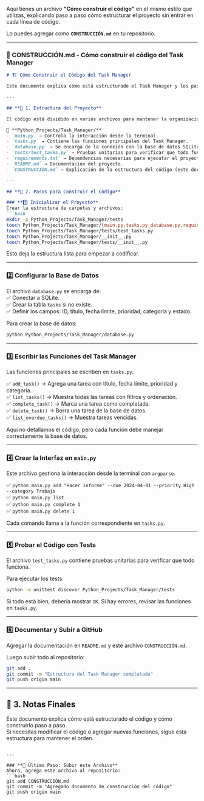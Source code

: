 Aquí tienes un archivo **"Cómo construir el código"** en el mismo estilo que utilizas, explicando paso a paso cómo estructurar el proyecto sin entrar en cada línea de código.  

Lo puedes agregar como **`CONSTRUCCIÓN.md`** en tu repositorio.

---

### **📌 CONSTRUCCIÓN.md - Cómo construir el código del Task Manager**  

```md
# 🏗️ Cómo Construir el Código del Task Manager  

Este documento explica cómo está estructurado el Task Manager y los pasos para construirlo. No es una guía detallada del código, sino una visión general de la arquitectura y los archivos clave.

---

## **📌 1. Estructura del Proyecto**  

El código está dividido en varios archivos para mantener la organización.  

📂 **Python_Projects/Task_Manager/**  
- `main.py` → Controla la interacción desde la terminal.  
- `tasks.py` → Contiene las funciones principales del Task Manager.  
- `database.py` → Se encarga de la conexión con la base de datos SQLite.  
- `tests/test_tasks.py` → Pruebas unitarias para verificar que todo funciona bien.  
- `requirements.txt` → Dependencias necesarias para ejecutar el proyecto.  
- `README.md` → Documentación del proyecto.  
- `CONSTRUCCIÓN.md` → Explicación de la estructura del código (este documento).  

---

## **📌 2. Pasos para Construir el Código**  

### **1️⃣ Inicializar el Proyecto**  
Crear la estructura de carpetas y archivos:  
```bash
mkdir -p Python_Projects/Task_Manager/tests  
touch Python_Projects/Task_Manager/{main.py,tasks.py,database.py,requirements.txt,README.md,CONSTRUCCIÓN.md}
touch Python_Projects/Task_Manager/tests/test_tasks.py
touch Python_Projects/Task_Manager/__init__.py
touch Python_Projects/Task_Manager/tests/__init__.py
```
Esto deja la estructura lista para empezar a codificar.

---

### **2️⃣ Configurar la Base de Datos**  
El archivo `database.py` se encarga de:  
✅ Conectar a SQLite.  
✅ Crear la tabla `tasks` si no existe.  
✅ Definir los campos: ID, título, fecha límite, prioridad, categoría y estado.  

Para crear la base de datos:  
```bash
python Python_Projects/Task_Manager/database.py
```

---

### **3️⃣ Escribir las Funciones del Task Manager**  
Las funciones principales se escriben en `tasks.py`.  

✅ `add_task()` → Agrega una tarea con título, fecha límite, prioridad y categoría.  
✅ `list_tasks()` → Muestra todas las tareas con filtros y ordenación.  
✅ `complete_task()` → Marca una tarea como completada.  
✅ `delete_task()` → Borra una tarea de la base de datos.  
✅ `list_overdue_tasks()` → Muestra tareas vencidas.  

Aquí no detallamos el código, pero cada función debe manejar correctamente la base de datos.

---

### **4️⃣ Crear la Interfaz en `main.py`**  
Este archivo gestiona la interacción desde la terminal con `argparse`.  

✅ `python main.py add "Hacer informe" --due 2024-04-01 --priority High --category Trabajo`  
✅ `python main.py list`  
✅ `python main.py complete 1`  
✅ `python main.py delete 1`  

Cada comando llama a la función correspondiente en `tasks.py`.

---

### **5️⃣ Probar el Código con Tests**  
El archivo `test_tasks.py` contiene pruebas unitarias para verificar que todo funciona.  

Para ejecutar los tests:  
```bash
python -m unittest discover Python_Projects/Task_Manager/tests
```

Si todo está bien, debería mostrar `OK`. Si hay errores, revisar las funciones en `tasks.py`.

---

### **6️⃣ Documentar y Subir a GitHub**  
Agregar la documentación en `README.md` y este archivo `CONSTRUCCIÓN.md`.  

Luego subir todo al repositorio:  
```bash
git add .
git commit -m "Estructura del Task Manager completada"
git push origin main
```

---


## **📌 3. Notas Finales**  
Este documento explica cómo está estructurado el código y cómo construirlo paso a paso.  
Si necesitas modificar el código o agregar nuevas funciones, sigue esta estructura para mantener el orden.  
```

---

### **📌 Último Paso: Subir este Archivo**
Ahora, agrega este archivo al repositorio:
```bash
git add CONSTRUCCIÓN.md
git commit -m "Agregado documento de construcción del código"
git push origin main
```
